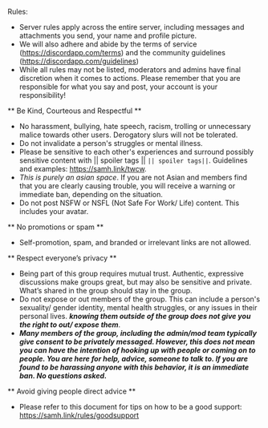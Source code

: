 Rules:

- Server rules apply across the entire server, including messages and attachments you send, your name and profile picture.
- We will also adhere and abide by the terms of service (https://discordapp.com/terms) and the community guidelines (https://discordapp.com/guidelines)
- While all rules may not be listed, moderators and admins have final discretion when it comes to actions. Please remember that you are responsible for what you say and post, your account is your responsibility!

** Be Kind, Courteous and Respectful **
- No harassment, bullying, hate speech, racism, trolling or unnecessary malice towards other users. Derogatory slurs will not be tolerated.
- Do not invalidate a person's struggles or mental illness.
- Please be sensitive to each other's experiences and surround possibly sensitive content with || spoiler tags || `|| spoiler tags||`. Guidelines and examples: https://samh.link/twcw.
- *This is purely an asian space*. If you are not Asian and members find that you are clearly causing trouble, you will receive a warning or immediate ban, depending on the situation.
- Do not post NSFW or NSFL (Not Safe For Work/ Life) content. This includes your avatar.


** No promotions or spam **
- Self-promotion, spam, and branded or irrelevant links are not allowed.

** Respect everyone’s privacy **
- Being part of this group requires mutual trust. Authentic, expressive discussions make groups great, but may also be sensitive and private. What’s shared in the group should stay in the group.
- Do not expose or out members of the group. This can include a person's sexuality/ gender identity, mental health struggles, or any issues in their personal lives. ***knowing them outside of the group does not give you the right to out/ expose them***.
- __***Many members of the group, including the admin/mod team typically give consent to be privately messaged. However, this does not mean you can have the intention of hooking up with people or coming on to people. You are here for help, advice, someone to talk to. If you are found to be harassing anyone with this behavior, it is an immediate ban. No questions asked.***__

** Avoid giving people direct advice **
- Please refer to this document for tips on how to be a good support: https://samh.link/rules/goodsupport
